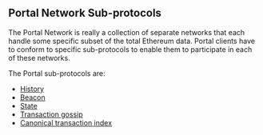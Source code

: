 ## Portal Network Sub-protocols

The Portal Network is really a collection of separate networks that each handle some specific subset of the total Ethereum data.
Portal clients have to conform to specific sub-protocols to enable them to participate in each of these networks.

The Portal sub-protocols are:

- [History](./portal-sub-protocols/history.md)
- [Beacon](./portal-sub-protocols/beacon.md)
- [State](./portal-sub-protocols/state.md)
- [Transaction gossip](./portal-sub-protocols/transaction-gossip.md)
- [Canonical transaction index](./portal-sub-protocols/canonical-tx-index.md)